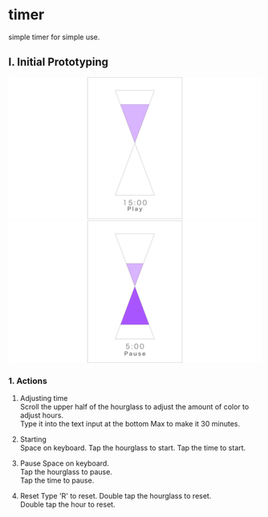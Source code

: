 # timer

simple timer for simple use.

## I. Initial Prototyping

![alt text](prototype/InitialState.png "Logo Title Text 1")  
![alt text](prototype/Countdown.png "Logo Title Text 1")

### 1. Actions

1. Adjusting time  
   Scroll the upper half of the hourglass to adjust the amount of color to adjust hours.  
   Type it into the text input at the bottom
   Max to make it 30 minutes.

2. Starting  
   Space on keyboard.
   Tap the hourglass to start.
   Tap the time to start.

3. Pause
   Space on keyboard.  
   Tap the hourglass to pause.  
   Tap the time to pause.

4. Reset
   Type 'R' to reset.
   Double tap the hourglass to reset.  
   Double tap the hour to reset.
